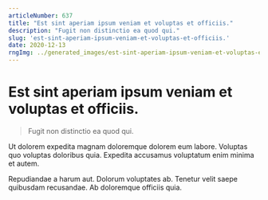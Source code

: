 ```yaml
---
articleNumber: 637
title: "Est sint aperiam ipsum veniam et voluptas et officiis."
description: "Fugit non distinctio ea quod qui."
slug: 'est-sint-aperiam-ipsum-veniam-et-voluptas-et-officiis.'
date: 2020-12-13
rngImg: ../generated_images/est-sint-aperiam-ipsum-veniam-et-voluptas-et-officiis..jpg
---
```


# Est sint aperiam ipsum veniam et voluptas et officiis.

> Fugit non distinctio ea quod qui.

Ut dolorem expedita magnam doloremque dolorem eum labore. Voluptas quo voluptas doloribus quia. Expedita accusamus voluptatum enim minima et autem.
 Repudiandae a harum aut. Dolorum voluptates ab. Tenetur velit saepe quibusdam recusandae. Ab doloremque officiis quia.
